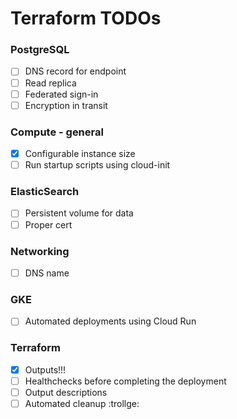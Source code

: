 # Terraform TODOs

### PostgreSQL

- [ ] DNS record for endpoint
- [ ] Read replica
- [ ] Federated sign-in
- [ ] Encryption in transit

### Compute - general

- [x] Configurable instance size
- [ ] Run startup scripts using cloud-init

### ElasticSearch

- [ ] Persistent volume for data
- [ ] Proper cert

### Networking

- [ ] DNS name

### GKE

- [ ] Automated deployments using Cloud Run

### Terraform

- [x] Outputs!!!
- [ ] Healthchecks before completing the deployment
- [ ] Output descriptions
- [ ] Automated cleanup :trollge:
